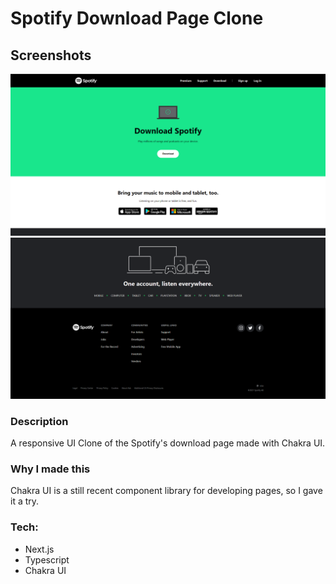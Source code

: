 # Spotify Download Page Clone

## Screenshots
<img src='screenshots/1.PNG'>
<img src='screenshots/2.PNG'>

### Description
A responsive UI Clone of the Spotify's download page made with Chakra UI.

### Why I made this
Chakra UI is a still recent component library for developing pages, so I gave it a try.

### Tech:
* Next.js
* Typescript
* Chakra UI

